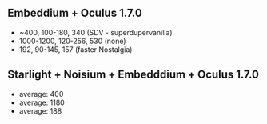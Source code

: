 ## Embeddium + Oculus 1.7.0
- ~400, 100-180, 340 (SDV - superdupervanilla)
- 1000-1200, 120-256, 530 (none)
- 192, 90-145, 157 (faster Nostalgia)

## Starlight + Noisium + Embedddium + Oculus 1.7.0
- average: 400
- average: 1180
- average: 188